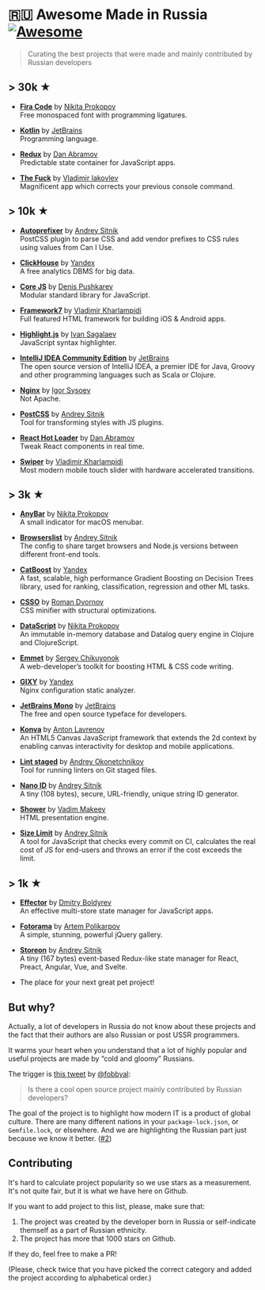 # 🇷🇺 Awesome Made in Russia [![Awesome](https://awesome.re/badge.svg)](https://awesome.re)

> Curating the best projects that were made and mainly contributed by Russian developers

## > 30k ★

- **[Fira Code](https://github.com/tonsky/FiraCode)** by [Nikita Prokopov](https://github.com/tonsky)  
  Free monospaced font with programming ligatures.
  
- **[Kotlin](https://github.com/JetBrains/kotlin)** by [JetBrains](https://github.com/JetBrains)  
  Programming language.

- **[Redux](https://github.com/reduxjs/redux)** by [Dan Abramov](https://github.com/gaearon)  
  Predictable state container for JavaScript apps.

- **[The Fuck](https://github.com/nvbn/thefuck)** by [Vladimir Iakovlev](https://github.com/nvbn)  
  Magnificent app which corrects your previous console command.

## > 10k ★

- **[Autoprefixer](https://github.com/postcss/autoprefixer)** by [Andrey Sitnik](https://github.com/ai)  
  PostCSS plugin to parse CSS and add vendor prefixes to CSS rules using values from Can I Use.
  
- **[ClickHouse](https://github.com/ClickHouse/ClickHouse)** by [Yandex](https://github.com/yandex)  
  A free analytics DBMS for big data.
  
- **[Core JS](https://github.com/zloirock/core-js)** by [Denis Pushkarev](https://github.com/zloirock/core-js)  
  Modular standard library for JavaScript.
  
- **[Framework7](https://github.com/framework7io/framework7)** by [Vladimir Kharlampidi](https://github.com/nolimits4web/swiper)  
  Full featured HTML framework for building iOS & Android apps.
  
- **[Highlight.js](https://github.com/highlightjs/highlight.js)** by [Ivan Sagalaev](https://github.com/isagalaev)  
  JavaScript syntax highlighter.
  
- **[IntelliJ IDEA Community Edition](https://github.com/JetBrains/intellij-community)** by [JetBrains](https://github.com/JetBrains)  
  The open source version of IntelliJ IDEA, a premier IDE for Java, Groovy and other programming languages such as Scala or Clojure.
  
- **[Nginx](https://github.com/nginx/nginx)** by [Igor Sysoev](https://github.com/igorsysoev)  
  Not Apache.
  
- **[PostCSS](https://github.com/postcss/postcss)** by [Andrey Sitnik](https://github.com/ai)  
  Tool for transforming styles with JS plugins.
  
- **[React Hot Loader](https://github.com/gaearon/react-hot-loader)** by [Dan Abramov](https://github.com/gaearon)  
  Tweak React components in real time.
  
- **[Swiper](https://github.com/nolimits4web/swiper)** by [Vladimir Kharlampidi](https://github.com/nolimits4web/swiper)  
  Most modern mobile touch slider with hardware accelerated transitions.

## > 3k ★

- **[AnyBar](https://github.com/tonsky/AnyBar)** by [Nikita Prokopov](https://github.com/tonsky)  
  A small indicator for macOS menubar.

- **[Browserslist](https://github.com/browserslist/browserslist)** by [Andrey Sitnik](https://github.com/ai)  
  The config to share target browsers and Node.js versions between different front-end tools.

- **[CatBoost](https://github.com/catboost/catboost)** by [Yandex](https://github.com/yandex)  
  A fast, scalable, high performance Gradient Boosting on Decision Trees library, used for ranking, classification, regression and other ML tasks.

- **[CSSO](https://github.com/css/csso)** by [Roman Dvornov](https://github.com/lahmatiy)  
  CSS minifier with structural optimizations.
  
- **[DataScript](https://github.com/tonsky/datascript)** by [Nikita Prokopov](https://github.com/tonsky)  
  An immutable in-memory database and Datalog query engine in Clojure and ClojureScript.

- **[Emmet](https://github.com/emmetio/emmet)** by [Sergey Chikuyonok](https://github.com/sergeche)  
  A web-developer’s toolkit for boosting HTML & CSS code writing.

- **[GIXY](https://github.com/yandex/gixy)** by [Yandex](https://github.com/yandex)  
  Nginx configuration static analyzer.

- **[JetBrains Mono](https://github.com/JetBrains/JetBrainsMono)** by [JetBrains](https://github.com/JetBrains)  
  The free and open source typeface for developers.

- **[Konva](https://github.com/konvajs/konva)** by [Anton Lavrenov](https://github.com/lavrton)  
  An HTML5 Canvas JavaScript framework that extends the 2d context by enabling canvas interactivity for desktop and mobile applications.

- **[Lint staged](https://github.com/okonet/lint-staged)** by [Andrey Okonetchnikov](https://github.com/okonet)  
  Tool for running linters on Git staged files.
  
- **[Nano ID](https://github.com/ai/nanoid)** by [Andrey Sitnik](https://github.com/ai)  
  A tiny (108 bytes), secure, URL-friendly, unique string ID generator.

- **[Shower](https://github.com/shower/shower)** by [Vadim Makeev](https://github.com/pepelsbey)  
  HTML presentation engine.

- **[Size Limit](https://github.com/ai/size-limit)** by [Andrey Sitnik](https://github.com/ai)  
  A tool for JavaScript that checks every commit on CI, calculates the real cost of JS for end-users and throws an error if the cost exceeds the limit.

## > 1k ★

- **[Effector](https://github.com/zerobias/effector)** by [Dmitry Boldyrev](https://github.com/zerobias/effector)  
  An effective multi-store state manager for JavaScript apps.
  
- **[Fotorama](https://github.com/artpolikarpov/fotorama)** by [Artem Polikarpov](https://github.com/artpolikarpov)  
  A simple, stunning, powerful jQuery gallery.
  
- **[Storeon](https://github.com/storeon/storeon)** by [Andrey Sitnik](https://github.com/ai)  
  A tiny (167 bytes) event-based Redux-like state manager for React, Preact, Angular, Vue, and Svelte.

- The place for your next great pet project!
  
## But why?

Actually, a lot of developers in Russia do not know about these projects and the fact that their authors are also Russian or post USSR programmers.

It warms your heart when you understand that a lot of highly popular and useful projects are made by “cold and gloomy” Russians.

The trigger is [this tweet](https://twitter.com/fobbyal/status/1290311704803340288) by [@fobbyal](https://github.com/fobbyal):

> Is there a cool open source project mainly contributed by Russian developers?

The goal of the project is to highlight how modern IT is a product of global culture. There are many different nations in your `package-lock.json`, or `Gemfile.lock`, or elsewhere. And we are highlighting the Russian part just because we know it better. ([#2](https://github.com/igoradamenko/awesome-made-in-russia/issues/2))

## Contributing 

It's hard to calculate project popularity so we use stars as a measurement. It's not quite fair, but it is what we have here on Github.

If you want to add project to this list, please, make sure that:

1. The project was created by the developer born in Russia or self-indicate themself as a part of Russian ethnicity.
2. The project has more that 1000 stars on Github.

If they do, feel free to make a PR!

(Please, check twice that you have picked the correct category and added the project according to alphabetical order.)
